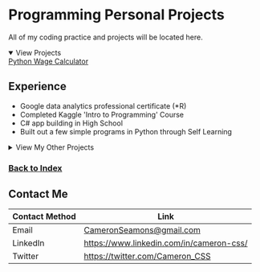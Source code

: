 # Programming Personal Projects

All of my coding practice and projects will be located here.

<details open>
  <summary>View Projects</summary>
<a href="https://github.com/CameronCSS/PersonalProjects/tree/main/Programming%20Projects/Python%20Wage%20Calculator" target="new">Python Wage Calculator</a>
</details>

## Experience

  - Google data analytics professional certificate (*R) 
  - Completed Kaggle 'Intro to Programming' Course
  - C# app building in High School
  - Built out a few simple programs in Python through Self Learning
  


<details>
  <summary>View My Other Projects</summary>
    
**-<a href="https://github.com/CameronCSS/PersonalProjects/tree/main/SQL%20Projects" target="new"> SQL Projects/Practice</a>**
   - SQL training
   - Practice code from Interview situations
   - SQL code I was messing around with and wanted to record so I could reference it later
    
**-<a href="https://github.com/CameronCSS/PersonalProjects/tree/main/Data%20Analysis" target="new"> Data Analysis / Visuals</a>**
   - Power BI Reports
   - Tableau Reports
   - Visual Insights to personal data projects
   - Full analysis and reports on data projects
   - Links to finished Dashboards
    
</details>

### <a href="https://github.com/CameronCSS/PersonalProjects">Back to Index</a>

## Contact Me

| Contact Method | Link |
| --- | --- |
| Email | CameronSeamons@gmail.com |
| LinkedIn | https://www.linkedin.com/in/cameron-css/|
| Twitter | https://twitter.com/Cameron_CSS |
